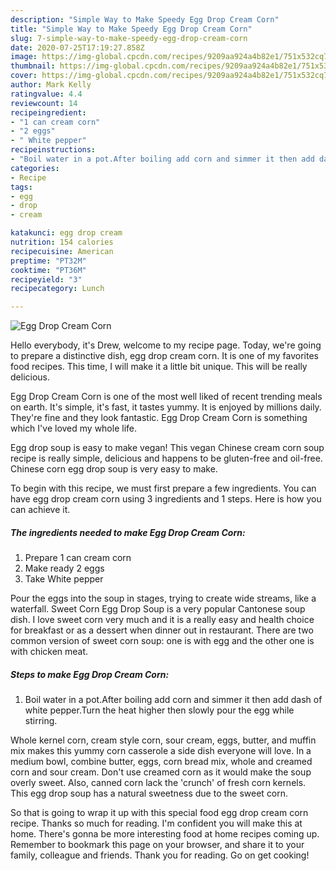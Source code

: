 ```yaml
---
description: "Simple Way to Make Speedy Egg Drop Cream Corn"
title: "Simple Way to Make Speedy Egg Drop Cream Corn"
slug: 7-simple-way-to-make-speedy-egg-drop-cream-corn
date: 2020-07-25T17:19:27.858Z
image: https://img-global.cpcdn.com/recipes/9209aa924a4b82e1/751x532cq70/egg-drop-cream-corn-recipe-main-photo.jpg
thumbnail: https://img-global.cpcdn.com/recipes/9209aa924a4b82e1/751x532cq70/egg-drop-cream-corn-recipe-main-photo.jpg
cover: https://img-global.cpcdn.com/recipes/9209aa924a4b82e1/751x532cq70/egg-drop-cream-corn-recipe-main-photo.jpg
author: Mark Kelly
ratingvalue: 4.4
reviewcount: 14
recipeingredient:
- "1 can cream corn"
- "2 eggs"
- " White pepper"
recipeinstructions:
- "Boil water in a pot.After boiling add corn and simmer it then add dash of white pepper.Turn the heat higher then slowly pour the egg while stirring."
categories:
- Recipe
tags:
- egg
- drop
- cream

katakunci: egg drop cream 
nutrition: 154 calories
recipecuisine: American
preptime: "PT32M"
cooktime: "PT36M"
recipeyield: "3"
recipecategory: Lunch

---
```



![Egg Drop Cream Corn](https://img-global.cpcdn.com/recipes/9209aa924a4b82e1/751x532cq70/egg-drop-cream-corn-recipe-main-photo.jpg)

Hello everybody, it's Drew, welcome to my recipe page. Today, we're going to prepare a distinctive dish, egg drop cream corn. It is one of my favorites food recipes. This time, I will make it a little bit unique. This will be really delicious.

Egg Drop Cream Corn is one of the most well liked of recent trending meals on earth. It's simple, it's fast, it tastes yummy. It is enjoyed by millions daily. They're fine and they look fantastic. Egg Drop Cream Corn is something which I've loved my whole life.

Egg drop soup is easy to make vegan! This vegan Chinese cream corn soup recipe is really simple, delicious and happens to be gluten-free and oil-free. Chinese corn egg drop soup is very easy to make.


To begin with this recipe, we must first prepare a few ingredients. You can have egg drop cream corn using 3 ingredients and 1 steps. Here is how you can achieve it.

<!--inarticleads1-->

##### The ingredients needed to make Egg Drop Cream Corn:

1. Prepare 1 can cream corn
1. Make ready 2 eggs
1. Take  White pepper


Pour the eggs into the soup in stages, trying to create wide streams, like a waterfall. Sweet Corn Egg Drop Soup is a very popular Cantonese soup dish. I love sweet corn very much and it is a really easy and health choice for breakfast or as a dessert when dinner out in restaurant. There are two common version of sweet corn soup: one is with egg and the other one is with chicken meat. 

<!--inarticleads2-->

##### Steps to make Egg Drop Cream Corn:

1. Boil water in a pot.After boiling add corn and simmer it then add dash of white pepper.Turn the heat higher then slowly pour the egg while stirring.


Whole kernel corn, cream style corn, sour cream, eggs, butter, and muffin mix makes this yummy corn casserole a side dish everyone will love. In a medium bowl, combine butter, eggs, corn bread mix, whole and creamed corn and sour cream. Don&#39;t use creamed corn as it would make the soup overly sweet. Also, canned corn lack the &#39;crunch&#39; of fresh corn kernels. This egg drop soup has a natural sweetness due to the sweet corn. 

So that is going to wrap it up with this special food egg drop cream corn recipe. Thanks so much for reading. I'm confident you will make this at home. There's gonna be more interesting food at home recipes coming up. Remember to bookmark this page on your browser, and share it to your family, colleague and friends. Thank you for reading. Go on get cooking!

